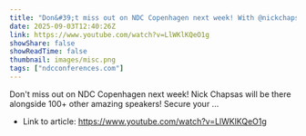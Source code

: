 ```yaml
---
title: "Don&#39;t miss out on NDC Copenhagen next week! With @nickchapsas and 100 other amazing speakers 🇩🇰"
date: 2025-09-03T12:40:26Z
link: https://www.youtube.com/watch?v=LlWKlKQeO1g
showShare: false
showReadTime: false
thumbnail: images/misc.png
tags: ["ndcconferences.com"]
---
```

Don't miss out on NDC Copenhagen next week! Nick Chapsas will be there alongside 100+ other amazing speakers! Secure your ...

- Link to article: https://www.youtube.com/watch?v=LlWKlKQeO1g